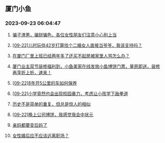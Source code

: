 ## 厦门小鱼 
### 2023-09-23 06:04:47

1. [骗子渣男，骗财骗色，各位女性朋友们注意小心别上当](http://bbs.xmfish.com/read-htm-tid-18076854.html)

2. [[09-22]儿时玩伴42岁打算找个二婚女人直接当爷爷，我该支持吗？](http://bbs.xmfish.com/read-htm-tid-18076891.html)

3. [在厦门厂里上班已经两年多了还买不起房被家里人骂怎么办？](http://bbs.xmfish.com/read-htm-tid-18077194.html)

4. [厦门业主双节装修福利到，小鱼美家在线发放小鱼博饼门票，量房即送，装修再享折上折，速来！](http://bbs.xmfish.com/read-htm-tid-18077129.html)

5. [[09-22]8年开5公里的车如何保养](http://bbs.xmfish.com/read-htm-tid-18076920.html)

6. [[09-22]小学竟然也会出现校园暴力，考虑让小孩学下跆拳道](http://bbs.xmfish.com/read-htm-tid-18076985.html)

7. [历史不是简单的重复，但总是惊人的相似](http://bbs.xmfish.com/read-htm-tid-18077057.html)

8. [[09-22]晚上公司博饼，我感觉我会中状元](http://bbs.xmfish.com/read-htm-tid-18076973.html)

9. [亲妈都要变后妈了](http://bbs.xmfish.com/read-htm-tid-18077089.html)

10. [女性婚后应不应该远离职场？](http://bbs.xmfish.com/read-htm-tid-18077001.html)

